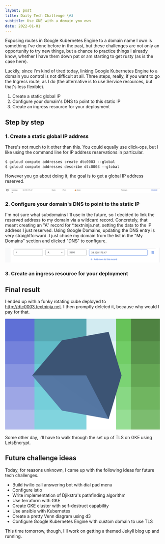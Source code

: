 ```yaml
---
layout: post
title: Daily Tech Challenge \#3
subtitle: Use GKE with a domain you own
date: 2022-01-01
---
```


Exposing routes in Google Kubernetes Engine to a domain name I own is something
I've done before in the past, but these challenges are not only an opportunity
to try new things, but a chance to practice things I already know, whether I
have them down pat or am starting to get rusty (as is the case here).

Luckily, since I'm kind of tired today, linking Google Kubernetes Engine to a
domain you control is not difficult at all. Three steps, really, if you want to
go the Ingress route, as I do (the alternative is to use Service resources, but
that's less flexible).

1. Create a static global IP
2. Configure your domain's DNS to point to this static IP
3. Create an ingress resource for your deployment

## Step by step

### 1. Create a static global IP address

There's not much to it other than this. You could equally use click-ops, but I
like using the command line for IP address reservations in particular.

```console
$ gcloud compute addresses create dtc0003 --global
$ gcloud compute addresses describe dtc0003 --global 
```

However you go about doing it, the goal is to get a global IP address reserved.

![My reserved IP](reserved-ip.png)



### 2. Configure your domain's DNS to point to the static IP

I'm not sure what subdomains I'll use in the future, so I decided to link the
reserved address to my domain via a wildcard record. Concretely, that meant
creating an "A" record for *.textninja.net, setting the data to the IP address I
just reserved. Using Google Domains, updating the DNS entry is very
straightforward. I just chose my domain from the list in the "My Domains"
section and clicked "DNS" to configure.

![Screen showing A record configuration in Google Domains](dns-a-record.png)

### 3. Create an ingress resource for your deployment



## Final result

I ended up with a funky rotating cube deployed to http://dtc0003.textninja.net.
I then promptly deleted it, because why would I pay for that.

![A funky cube](funky-cube.png)

Some other day, I'll have to walk through the set up of TLS on GKE using
LetsEncrypt.

## Future challenge ideas

Today, for reasons unknown, I came up with the following ideas for future
tech challenges.

 - Build twilio call answering bot with dial pad menu
 - Configure istio
 - Write implementation of Djikstra's pathfinding algorithm
 - Use terraform with GKE
 - Create GKE cluster with self-destruct capability
 - Use ansible with Kubernetes
 - Create a pretty Venn diagram using d3
 - Configure Google Kubernetes Engine with custom domain to use TLS

This time tomorrow, though, I'll work on getting a themed Jekyll blog up and
running.
